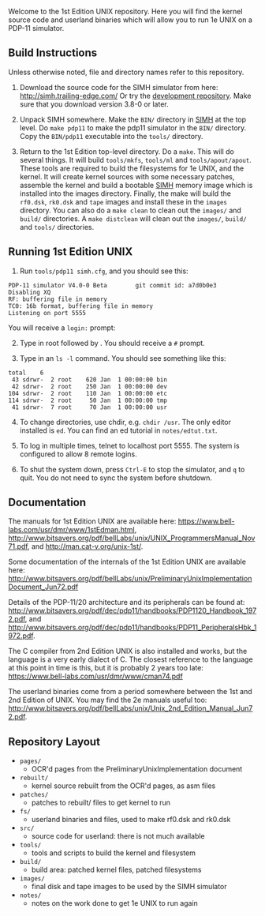 Welcome to the 1st Edition UNIX repository. Here you will find the kernel
source code and userland binaries which will allow you to run 1e UNIX on
a PDP-11 simulator.

Build Instructions
------------------
Unless otherwise noted, file and directory names refer to this repository.

1. Download the source code for the SIMH simulator from here:
   <http://simh.trailing-edge.com/>
   Or try the [development repository](https://github.com/simh/simh).
    Make sure that you download version 3.8-0 or later.

2. Unpack SIMH somewhere. Make the `BIN/` directory in [SIMH](http://simh.trailing-edge.com/)
   at the top level. Do `make pdp11` to make the pdp11 simulator in the `BIN/`
   directory. Copy the `BIN/pdp11` executable into the `tools/` directory.

3. Return to the 1st Edition top-level directory. Do a `make`. This will do
   several things.  It will build `tools/mkfs`, `tools/ml` and `tools/apout/apout`.
   These tools are required to build the filesystems for 1e UNIX, and the
   kernel. It will create kernel sources with some necessary patches, assemble
   the kernel and build a bootable [SIMH](http://simh.trailing-edge.com/) memory
   image which is installed into the images directory.  Finally, the make will
   build the `rf0.dsk`, `rk0.dsk` and `tape` images and install these in the
   `images` directory. You can also do a `make clean` to clean out the `images/`
   and `build/` directories. A `make distclean` will clean out the `images/`,
   `build/`  and `tools/` directories.

Running 1st Edition UNIX
------------------------
1. Run `tools/pdp11 simh.cfg`, and you should see this:

```
PDP-11 simulator V4.0-0 Beta        git commit id: a7d0b0e3
Disabling XQ
RF: buffering file in memory
TC0: 16b format, buffering file in memory
Listening on port 5555
```

   You will receive a `login:` prompt:

2. Type in root followed by <RETURN>. You should receive a `#` prompt.

3. Type in an `ls -l` command. You should see something like this:

```
total    6
 43 sdrwr-  2 root    620 Jan  1 00:00:00 bin
 42 sdrwr-  2 root    250 Jan  1 00:00:00 dev
104 sdrwr-  2 root    110 Jan  1 00:00:00 etc
114 sdrwr-  2 root     50 Jan  1 00:00:00 tmp
 41 sdrwr-  7 root     70 Jan  1 00:00:00 usr
```

4. To change directories, use chdir, e.g. `chdir /usr`. The only editor installed
   is `ed`. You can find an ed tutorial in `notes/edtut.txt`.

5. To log in multiple times, telnet to localhost port 5555.  The system
   is configured to allow 8 remote logins.

6. To shut the system down, press `Ctrl-E` to stop the simulator, and `q` to quit.
   You do not need to sync the system before shutdown.

Documentation
-------------
The manuals for 1st Edition UNIX are available here:
<https://www.bell-labs.com/usr/dmr/www/1stEdman.html>,
<http://www.bitsavers.org/pdf/bellLabs/unix/UNIX_ProgrammersManual_Nov71.pdf>, and
<http://man.cat-v.org/unix-1st/>.

Some documentation of the internals of the 1st Edition UNIX are available here:
<http://www.bitsavers.org/pdf/bellLabs/unix/PreliminaryUnixImplementationDocument_Jun72.pdf>

Details of the PDP-11/20 architecture and its peripherals can be found at:
<http://www.bitsavers.org/pdf/dec/pdp11/handbooks/PDP1120_Handbook_1972.pdf>, and
<http://www.bitsavers.org/pdf/dec/pdp11/handbooks/PDP11_PeripheralsHbk_1972.pdf>.

The C compiler from 2nd Edition UNIX is also installed and works, but the
language is a very early dialect of C. The closest reference to the language
at this point in time is this, but it is probably 2 years too late:
<https://www.bell-labs.com/usr/dmr/www/cman74.pdf>

The userland binaries come from a period somewhere between the 1st and 2nd
Edition of UNIX. You may find the 2e manuals useful too:
<http://www.bitsavers.org/pdf/bellLabs/unix/Unix_2nd_Edition_Manual_Jun72.pdf>.

Repository Layout
-----------------
* `pages/`
    - OCR'd pages from the PreliminaryUnixImplementation document
* `rebuilt/`
    - kernel source rebuilt from the OCR'd pages, as asm files
* `patches/`
    - patches to rebuilt/ files to get kernel to run
* `fs/`
    - userland binaries and files, used to make rf0.dsk and rk0.dsk
* `src/`
    - source code for userland: there is not much available
* `tools/`
    - tools and scripts to build the kernel and filesystem
* `build/`
    - build area: patched kernel files, patched filesystems
* `images/`
    - final disk and tape images to be used by the SIMH simulator
* `notes/`
    - notes on the work done to get 1e UNIX to run again
